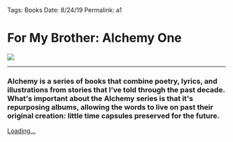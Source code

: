 
Tags: Books
Date: 8/24/19
Permalink: a1

# For My Brother: Alchemy One

![](https://i.imgur.com/AM6NpIw.jpg)

---- 

### Alchemy is a series of books that combine poetry, lyrics, and illustrations from stories that I’ve told through the past decade. What's important about the Alchemy series is that it's repurposing albums, allowing the words to live on past their original creation: little time capsules preserved for the future.

<script src="https://gumroad.com/js/gumroad-embed.js"></script>
<div class="gumroad-product-embed" data-gumroad-product-id="ODNCN"><a href="https://gumroad.com/l/ODNCN">Loading...</a></div>

